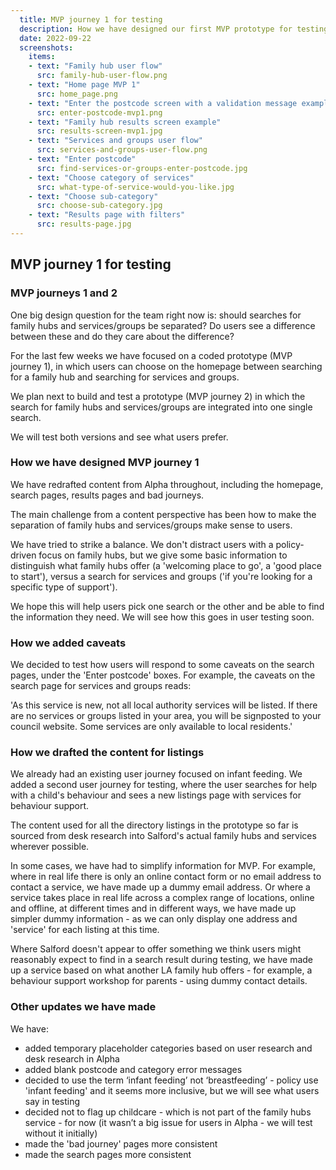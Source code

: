 ```yaml
---
  title: MVP journey 1 for testing
  description: How we have designed our first MVP prototype for testing.
  date: 2022-09-22 
  screenshots:
    items:
    - text: "Family hub user flow"
      src: family-hub-user-flow.png
    - text: "Home page MVP 1"
      src: home_page.png
    - text: "Enter the postcode screen with a validation message example"
      src: enter-postcode-mvp1.png
    - text: "Family hub results screen example"
      src: results-screen-mvp1.jpg
    - text: "Services and groups user flow"
      src: services-and-groups-user-flow.png
    - text: "Enter postcode"
      src: find-services-or-groups-enter-postcode.jpg
    - text: "Choose category of services"
      src: what-type-of-service-would-you-like.jpg
    - text: "Choose sub-category"
      src: choose-sub-category.jpg
    - text: "Results page with filters"
      src: results-page.jpg
---
```


## MVP journey 1 for testing

### MVP journeys 1 and 2

One big design question for the team right now is: should searches for family hubs and services/groups be separated? Do users see a difference between these and do they care about the difference? 

For the last few weeks we have focused on a coded prototype (MVP journey 1), in which users can choose on the homepage between searching for a family hub and searching for services and groups.

We plan next to build and test a prototype (MVP journey 2) in which the search for family hubs and services/groups are integrated into one single search.

We will test both versions and see what users prefer.

### How we have designed MVP journey 1

We have redrafted content from Alpha throughout, including the homepage, search pages, results pages and bad journeys. 

The main challenge from a content perspective has been how to make the separation of family hubs and services/groups make sense to users. 

We have tried to strike a balance. We don't distract users with a policy-driven focus on family hubs, but we give some basic information to distinguish what family hubs offer (a 'welcoming place to go', a 'good place to start'), versus a search for services and groups ('if you're looking for a specific type of support'). 

We hope this will help users pick one search or the other and be able to find the information they need. We will see how this goes in user testing soon.

### How we added caveats

We decided to test how users will respond to some caveats on the search pages, under the 'Enter postcode' boxes. For example, the caveats on the search page for services and groups reads: 

'As this service is new, not all local authority services will be listed. If there are no services or groups listed in your area, you will be signposted to your council website. Some services are only available to local residents.'

### How we drafted the content for listings

We already had an existing user journey focused on infant feeding. We added a second user journey for testing, where the user searches for help with a child's behaviour and sees a new listings page with services for behaviour support.

The content used for all the directory listings in the prototype so far is sourced from desk research into Salford's actual family hubs and services wherever possible. 

In some cases, we have had to simplify information for MVP. For example, where in real life there is only an online contact form or no email address to contact a service, we have made up a dummy email address. Or where a service takes place in real life across a complex range of locations, online and offline, at different times and in different ways, we have made up simpler dummy information - as we can only display one address and 'service' for each listing at this time. 

Where Salford doesn't appear to offer something we think users might reasonably expect to find in a search result during testing, we have made up a service based on what another LA family hub offers - for example, a behaviour support workshop for parents - using dummy contact details.


### Other updates we have made

We have:

* added temporary placeholder categories based on user research and desk research in Alpha
*	added blank postcode and category error messages
*	decided to use the term ‘infant feeding’ not ‘breastfeeding’ - policy use 'infant feeding' and it seems more inclusive, but we will see what users say in testing
* decided not to flag up childcare - which is not part of the family hubs service - for now (it wasn’t a big issue for users in Alpha - we will test without it initially)
* made the 'bad journey' pages more consistent
* made the search pages more consistent








